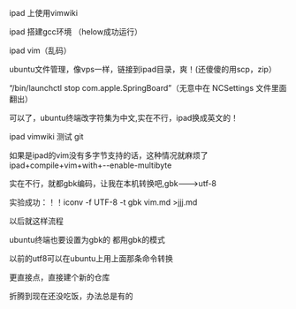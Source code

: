 
ipad 上使用vimwiki

ipad 搭建gcc环境  （helow成功运行）

ipad vim（乱码）

ubuntu文件管理，像vps一样，链接到ipad目录，爽！(还傻傻的用scp，zip）

 “/bin/launchctl stop com.apple.SpringBoard”（无意中在 NCSettings 文件里面翻出）


可以了，ubuntu终端改字符集为中文,实在不行，ipad换成英文的！


ipad vimwiki 测试 git


如果是ipad的vim没有多字节支持的话，这种情况就麻烦了
ipad+compile+vim+with+--enable-multibyte

实在不行，就都gbk编码，让我在本机转换吧,gbk--->utf-8

实验成功：！！iconv -f UTF-8 -t gbk vim.md >jjj.md

以后就这样流程
 
ubuntu终端也要设置为gbk的
都用gbk的模式

以前的utf8可以在ubuntu上用上面那条命令转换

更直接点，直接建个新的仓库

折腾到现在还没吃饭，办法总是有的
